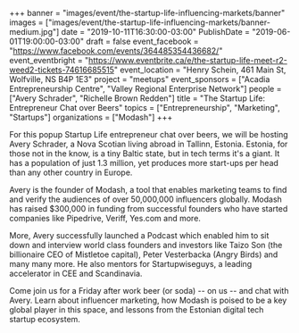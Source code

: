 +++
banner = "images/event/the-startup-life-influencing-markets/banner"
images = ["images/event/the-startup-life-influencing-markets/banner-medium.jpg"]
date = "2019-10-11T16:30:00-03:00"
PublishDate = "2019-06-01T19:00:00-03:00"
draft = false
event_facebook = "https://www.facebook.com/events/364485354436682/"
event_eventbright = "https://www.eventbrite.ca/e/the-startup-life-meet-r2-weed2-tickets-74616685515"
event_location = "Henry Schein, 461 Main St, Wolfville, NS B4P 1E3"
project = "meetups"
event_sponsors = ["Acadia Entrepreneurship Centre", "Valley Regional Enterprise Network"]
people = ["Avery Schrader", "Richelle Brown Redden"]
title = "The Startup Life: Entrepreneur Chat over Beers"
topics = ["Entrepreneurship", "Marketing", "Startups"]
organizations = ["Modash"]
+++

For this popup Startup Life entrepreneur chat over beers, we will be hosting Avery Schrader, a Nova Scotian living abroad in Tallinn, Estonia.  Estonia, for those not in the know, is a tiny Baltic state,  but in tech terms it's a giant. It has a population of just 1.3 million, yet produces more start-ups per head than any other country in Europe.
 
Avery is the founder of Modash, a tool that enables marketing teams to find and verify the audiences of over 50,000,000 influencers globally. Modash has raised $300,000 in funding from successful founders who have started companies like Pipedrive, Veriff, Yes.com and more. 

More, Avery successfully launched a Podcast which enabled him to sit down and interview world class founders and investors like Taizo Son (the billionaire CEO of Mistletoe capital), Peter Vesterbacka (Angry Birds) and many many more. He also mentors for Startupwiseguys, a leading accelerator in CEE and Scandinavia. 

Come join us for a Friday after work beer (or soda) -- on us -- and chat with Avery.  Learn about influencer marketing, how Modash is poised to be a key global player in this space, and lessons from the Estonian digital tech startup ecosystem.
